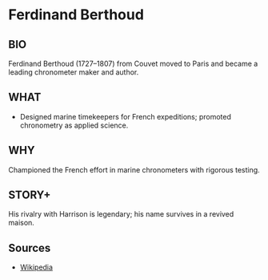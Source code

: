 ---
---
# Ferdinand Berthoud

## BIO
Ferdinand Berthoud (1727–1807) from Couvet moved to Paris and became a leading chronometer maker and author.

## WHAT
- Designed marine timekeepers for French expeditions; promoted chronometry as applied science.

## WHY
Championed the French effort in marine chronometers with rigorous testing.

## STORY+
His rivalry with Harrison is legendary; his name survives in a revived maison.

## Sources
- [Wikipedia](https://en.wikipedia.org/wiki/Ferdinand_Berthoud)
